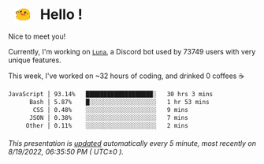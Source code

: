 <h1>   <img src="./spoinky.gif" style="vertical-align:middle;" width="30px">   Hello ! </h1>

Nice to meet you!

Currently, I'm working on <a href='https://github.com/Asgarrrr/Luna'>`Luna`</a>, a Discord bot used by 73749 users with very unique features.

This week, I've worked on ~32 hours of coding, and drinked 0 coffees ☕

```
JavaScript │ 93.14%   ███████████████████░   30 hrs 3 mins
      Bash │ 5.87%    █░░░░░░░░░░░░░░░░░░░   1 hr 53 mins
       CSS │ 0.48%    ░░░░░░░░░░░░░░░░░░░░   9 mins
      JSON │ 0.38%    ░░░░░░░░░░░░░░░░░░░░   7 mins
     Other │ 0.11%    ░░░░░░░░░░░░░░░░░░░░   2 mins
```

###### This presentation is [updated](https://github.com/Asgarrrr) automatically every 5 minute, most recently on 8/19/2022, 06:35:50 PM ( UTC±0 ).